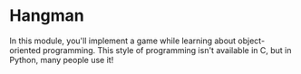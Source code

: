 # Hangman

In this module, you'll implement a game while learning about object-oriented programming. This style of programming isn't available in C, but in Python, many people use it!

